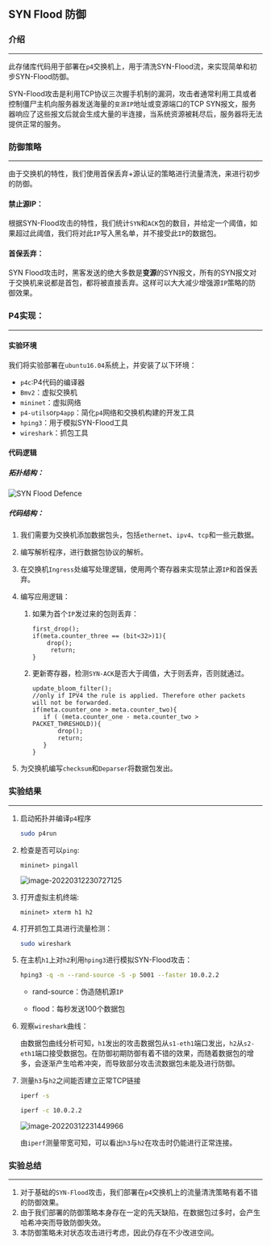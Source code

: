 ## SYN Flood 防御

### 介绍

------

此存储库代码用于部署在`p4`交换机上，用于清洗SYN-Flood流，来实现简单和初步SYN-Flood防御。

SYN-Flood攻击是利用TCP协议三次握手机制的漏洞，攻击者通常利用工具或者控制僵尸主机向服务器发送海量的`变源IP`地址或变源端口的TCP SYN报文，服务器响应了这些报文后就会生成大量的半连接，当系统资源被耗尽后，服务器将无法提供正常的服务。

### 防御策略

------

由于交换机的特性，我们使用首保丢弃+源认证的策略进行流量清洗，来进行初步的防御。

#### 禁止源IP：

根据SYN-Flood攻击的特性，我们统计`SYN`和`ACK`包的数目，并给定一个阈值，如果超过此阈值，我们将对此`IP`写入黑名单，并不接受此`IP`的数据包。

#### 首保丢弃：

SYN Flood攻击时，黑客发送的绝大多数是**变源**的SYN报文，所有的SYN报文对于交换机来说都是首包，都将被直接丢弃。这样可以大大减少增强源`IP`策略的防御效果。

### P4实现：

------

#### 实验环境

我们将实验部署在`ubuntu16.04`系统上，并安装了以下环境：

* `p4c`:P4代码的编译器
* `Bmv2`：虚拟交换机
* `mininet`：虚拟网络
* `p4-utils`or`p4app`：简化`p4`网络和交换机构建的开发工具
* `hping3`：用于模拟SYN-Flood工具
* `wireshark`：抓包工具

#### 代码逻辑

##### 拓扑结构：

![SYN Flood Defence](D:/%E8%87%AA%E5%B8%A6%E6%96%87%E4%BB%B6/cby/%E6%A1%8C%E9%9D%A2/SYN%20Flood%20Defence.png)

##### 代码结构：

1. 我们需要为交换机添加数据包头，包括`ethernet`、`ipv4`、`tcp`和一些元数据。

2. 编写解析程序，进行数据包协议的解析。

3. 在交换机`Ingress`处编写处理逻辑，使用两个寄存器来实现禁止源`IP`和首保丢弃。

4. 编写应用逻辑：

   1. 如果为首个`IP`发过来的包则丢弃：

      ```p4
      first_drop();
      if(meta.counter_three == (bit<32>)1){
          drop();
           return;
      }
      ```

   2. 更新寄存器，检测`SYN-ACK`是否大于阈值，大于则丢弃，否则就通过。

      ```p4
      update_bloom_filter();
      //only if IPV4 the rule is applied. Therefore other packets will not be forwarded.
      if(meta.counter_one > meta.counter_two){
         if ( (meta.counter_one - meta.counter_two > PACKET_THRESHOLD)){
             drop();
             return;
         }
      }
      ```

5. 为交换机编写`checksum`和`Deparser`将数据包发出。

### 实验结果

------

1. 启动拓扑并编译`p4`程序

   ```bash
   sudo p4run
   ```

2. 检查是否可以`ping`:

   ```mininet
   mininet> pingall
   ```

   ![image-20220312230727125](C:/Users/cby/AppData/Roaming/Typora/typora-user-images/image-20220312230727125.png)

3. 打开虚拟主机终端:

   ```mininet
   mininet> xterm h1 h2
   ```

4. 打开抓包工具进行流量检测：

   ```bash
   sudo wireshark
   ```

5. 在主机`h1`上对`h2`利用`hping3`进行模拟SYN-Flood攻击：

   ```bash
   hping3 -q -n --rand-source -S -p 5001 --faster 10.0.2.2
   ```

   * rand-source：伪造随机源`IP`

   * flood：每秒发送100个数据包

6. 观察`wireshark`曲线：

   

   由数据包曲线分析可知，`h1`发出的攻击数据包从`s1-eth1`端口发出，`h2`从`s2-eth1`端口接受数据包。在防御初期防御有着不错的效果，而随着数据包的增多，会逐渐产生哈希冲突，而导致部分攻击流数据包未能及进行防御。

7. 测量`h3`与`h2`之间能否建立正常TCP链接

   ```bash
   iperf -s
   ```

   ```bash
   iperf -c 10.0.2.2
   ```

   ![image-20220312231449966](E:/P4_file/code/SYN%20Flood%20Defence/images/image-20220312231449966.png)

   由`iperf`测量带宽可知，可以看出`h3`与`h2`在攻击时仍能进行正常连接。

### 实验总结

------

1. 对于基础的`SYN-Flood`攻击，我们部署在`p4`交换机上的流量清洗策略有着不错的防御效果。
2. 由于我们部署的防御策略本身存在一定的先天缺陷，在数据包过多时，会产生哈希冲突而导致防御失效。
3. 本防御策略未对状态攻击进行考虑，因此仍存在不少改进空间。